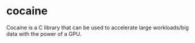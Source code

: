# cocaine
Cocaine is a C library that can be used to accelerate large workloads/big data with the power of a GPU.
